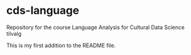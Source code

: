 # cds-language
Repository for the course Language Analysis for Cultural Data Science tilvalg

This is my first addition to the README file.